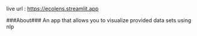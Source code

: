 live url : https://ecolens.streamlit.app


###About###
An app that allows you to visualize provided data sets using nlp
